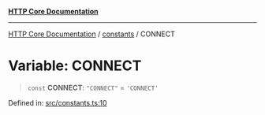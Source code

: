 [**HTTP Core Documentation**](../../README.md)

***

[HTTP Core Documentation](../../README.md) / [constants](../README.md) / CONNECT

# Variable: CONNECT

> `const` **CONNECT**: `"CONNECT"` = `'CONNECT'`

Defined in: [src/constants.ts:10](https://github.com/stonemjs/http-core/blob/0d369869add0f1630e9b5b2cd1421e57ee8d3865/src/constants.ts#L10)
